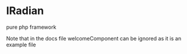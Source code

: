 # IRadian
pure php framework

Note that in the docs file
welcomeComponent can be ignored as it is an example file
